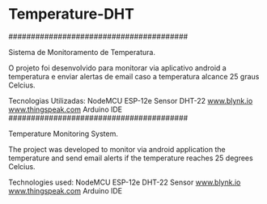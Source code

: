 # Temperature-DHT
########################################

Sistema de Monitoramento de Temperatura.

O projeto foi desenvolvido para monitorar via aplicativo android a temperatura e enviar alertas de email caso a temperatura alcance 25 graus Celcius.

Tecnologias Utilizadas:
NodeMCU ESP-12e
Sensor DHT-22 
www.blynk.io
www.thingspeak.com
Arduino IDE
########################################

Temperature Monitoring System.

The project was developed to monitor via android application the temperature and send email alerts if the temperature reaches 25 degrees Celcius.

Technologies used:
NodeMCU ESP-12e
DHT-22 Sensor
www.blynk.io
www.thingspeak.com
Arduino IDE
